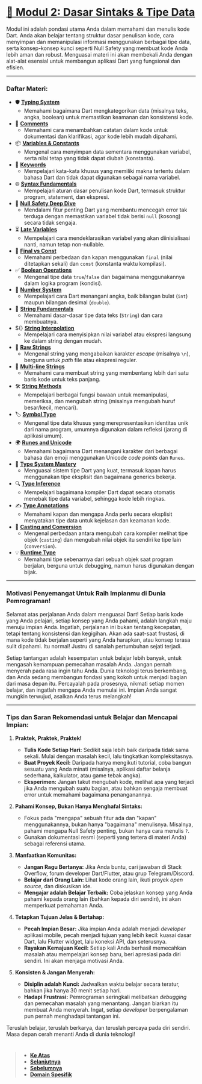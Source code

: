 # **[💎 Modul 2: Dasar Sintaks & Tipe Data][0]**

Modul ini adalah pondasi utama Anda dalam memahami dan menulis kode Dart. Anda akan belajar tentang struktur dasar penulisan kode, cara menyimpan dan memanipulasi informasi menggunakan berbagai tipe data, serta konsep-konsep kunci seperti Null Safety yang membuat kode Anda lebih aman dan robust. Menguasai materi ini akan membekali Anda dengan alat-alat esensial untuk membangun aplikasi Dart yang fungsional dan efisien.

---

### Daftar Materi:

- 🛡️ **[Typing System][5]**
  - Memahami bagaimana Dart mengkategorikan data (misalnya teks, angka, boolean) untuk memastikan keamanan dan konsistensi kode.
- 📝 **[Comments][2]**
  - Memahami cara menambahkan catatan dalam kode untuk dokumentasi dan klarifikasi, agar kode lebih mudah dipahami.
- 📦 **[Variables & Constants][3]**
  - Mengenal cara menyimpan data sementara menggunakan variabel, serta nilai tetap yang tidak dapat diubah (konstanta).
- 🔑 **[Keywords][4]**
  - Mempelajari kata-kata khusus yang memiliki makna tertentu dalam bahasa Dart dan tidak dapat digunakan sebagai nama variabel.
- 🌐 **[Syntax Fundamentals][1]**
  - Mempelajari aturan dasar penulisan kode Dart, termasuk struktur program, statement, dan ekspresi.
- 🚫 **[Null Safety Deep Dive][6]**
  - Mendalami fitur penting Dart yang membantu mencegah error tak terduga dengan memastikan variabel tidak berisi `null` (kosong) secara tidak sengaja.
- ⏳ **[Late Variables][7]**
  - Mempelajari cara mendeklarasikan variabel yang akan diinisialisasi nanti, namun tetap non-nullable.
- 🔐 **[Final vs Const][8]**
  - Memahami perbedaan dan kapan menggunakan `final` (nilai ditetapkan sekali) dan `const` (konstanta waktu kompilasi).
- ✅ **[Boolean Operations][9]**
  - Mengenal tipe data `true`/`false` dan bagaimana menggunakannya dalam logika program (kondisi).
- 🔢 **[Number System][10]**
  - Mempelajari cara Dart menangani angka, baik bilangan bulat (`int`) maupun bilangan desimal (`double`).
- 🔡 **[String Fundamentals][11]**
  - Memahami dasar-dasar tipe data teks (`String`) dan cara membuatnya.
- ${} **[String Interpolation][12]**
  - Mempelajari cara menyisipkan nilai variabel atau ekspresi langsung ke dalam string dengan mudah.
- 📜 **[Raw Strings][13]**
  - Mengenal string yang mengabaikan karakter _escape_ (misalnya `\n`), berguna untuk _path_ file atau ekspresi reguler.
- 📄 **[Multi-line Strings][14]**
  - Memahami cara membuat string yang membentang lebih dari satu baris kode untuk teks panjang.
- 🛠️ **[String Methods][15]**
  - Mempelajari berbagai fungsi bawaan untuk memanipulasi, memeriksa, dan mengubah string (misalnya mengubah huruf besar/kecil, mencari).
- 🏷️ **[Symbol Type][16]**
  - Mengenal tipe data khusus yang merepresentasikan identitas unik dari nama program, umumnya digunakan dalam refleksi (jarang di aplikasi umum).
- 🌍 **[Runes and Unicode][17]**
  - Memahami bagaimana Dart menangani karakter dari berbagai bahasa dan emoji menggunakan Unicode _code points_ dan `Runes`.
- 🧠 **[Type System Mastery][18]**
  - Menguasai sistem tipe Dart yang kuat, termasuk kapan harus menggunakan tipe eksplisit dan bagaimana generics bekerja.
- 🔍 **[Type Inference][19]**
  - Mempelajari bagaimana kompiler Dart dapat secara otomatis menebak tipe data variabel, sehingga kode lebih ringkas.
- ✍️ **[Type Annotations][20]**
  - Memahami kapan dan mengapa Anda perlu secara eksplisit menyatakan tipe data untuk kejelasan dan keamanan kode.
- 🔄 **[Casting and Conversion][21]**
  - Mengenal perbedaan antara mengubah cara kompiler melihat tipe objek (`casting`) dan mengubah nilai objek itu sendiri ke tipe lain (`conversion`).
- 💡 **[Runtime Type][22]**
  - Memahami tipe sebenarnya dari sebuah objek saat program berjalan, berguna untuk debugging, namun harus digunakan dengan bijak.

---

### Motivasi Penyemangat Untuk Raih Impianmu di Dunia Pemrograman!

Selamat atas perjalanan Anda dalam menguasai Dart! Setiap baris kode yang Anda pelajari, setiap konsep yang Anda pahami, adalah langkah maju menuju impian Anda. Ingatlah, perjalanan ini bukan tentang kecepatan, tetapi tentang konsistensi dan kegigihan. Akan ada saat-saat frustasi, di mana kode tidak berjalan seperti yang Anda harapkan, atau konsep terasa sulit dipahami. Itu normal! Justru di sanalah pertumbuhan sejati terjadi.

Setiap tantangan adalah kesempatan untuk belajar lebih banyak, untuk mengasah kemampuan pemecahan masalah Anda. Jangan pernah menyerah pada rasa ingin tahu Anda. Dunia teknologi terus berkembang, dan Anda sedang membangun fondasi yang kokoh untuk menjadi bagian dari masa depan itu. Percayalah pada prosesnya, nikmati setiap momen belajar, dan ingatlah mengapa Anda memulai ini. Impian Anda sangat mungkin terwujud, asalkan Anda terus melangkah!

---

### Tips dan Saran Rekomendasi untuk Belajar dan Mencapai Impian:

1.  **Praktek, Praktek, Praktek!**

    - **Tulis Kode Setiap Hari:** Sedikit saja lebih baik daripada tidak sama sekali. Mulai dengan masalah kecil, lalu tingkatkan kompleksitasnya.
    - **Buat Proyek Kecil:** Daripada hanya mengikuti tutorial, coba bangun sesuatu yang Anda minati (misalnya, aplikasi daftar belanja sederhana, kalkulator, atau game tebak angka).
    - **Eksperimen:** Jangan takut mengubah kode, melihat apa yang terjadi jika Anda mengubah suatu bagian, atau bahkan sengaja membuat error untuk memahami bagaimana penanganannya.

2.  **Pahami Konsep, Bukan Hanya Menghafal Sintaks:**

    - Fokus pada "mengapa" sebuah fitur ada dan "kapan" menggunakannya, bukan hanya "bagaimana" menulisnya. Misalnya, pahami mengapa Null Safety penting, bukan hanya cara menulis `?`.
    - Gunakan dokumentasi resmi (seperti yang tertera di materi Anda) sebagai referensi utama.

3.  **Manfaatkan Komunitas:**

    - **Jangan Ragu Bertanya:** Jika Anda buntu, cari jawaban di Stack Overflow, forum developer Dart/Flutter, atau grup Telegram/Discord.
    - **Belajar dari Orang Lain:** Lihat kode orang lain, ikuti proyek _open source_, dan diskusikan ide.
    - **Mengajar adalah Belajar Terbaik:** Coba jelaskan konsep yang Anda pahami kepada orang lain (bahkan kepada diri sendiri), ini akan memperkuat pemahaman Anda.

4.  **Tetapkan Tujuan Jelas & Bertahap:**

    - **Pecah Impian Besar:** Jika impian Anda adalah menjadi _developer_ aplikasi mobile, pecah menjadi tujuan yang lebih kecil: kuasai dasar Dart, lalu Flutter widget, lalu koneksi API, dan seterusnya.
    - **Rayakan Kemajuan Kecil:** Setiap kali Anda berhasil memecahkan masalah atau mempelajari konsep baru, beri apresiasi pada diri sendiri. Ini akan menjaga motivasi Anda.

5.  **Konsisten & Jangan Menyerah:**
    - **Disiplin adalah Kunci:** Jadwalkan waktu belajar secara teratur, bahkan jika hanya 30 menit setiap hari.
    - **Hadapi Frustrasi:** Pemrograman seringkali melibatkan _debugging_ dan pemecahan masalah yang menantang. Jangan biarkan itu membuat Anda menyerah. Ingat, setiap _developer_ berpengalaman pun pernah menghadapi tantangan ini.

Teruslah belajar, teruslah berkarya, dan teruslah percaya pada diri sendiri. Masa depan cerah menanti Anda di dunia teknologi!

#

> - **[Ke Atas](#)**
> - **[Selanjutnya][selanjutnya]**
> - **[Sebelumnya][sebelumnya]**
> - **[Domain Spesifik][domain]**

[domain]: ../../../../../../README.md
[sebelumnya]: ../fondation/README.md
[selanjutnya]: ../bagian-2/README.md

<!----------------------------------------------------->

[0]: ../../../README.md
[1]: ../modul-2/bagian-1/README.md
[2]: ../../dasar/comentar/README.md
[3]: ../modul-2/bagian-2/README.md
[4]: ../modul-2/bagian-3/README.md
[5]: ../modul-2/bagian-4/README.md
[6]: ../modul-2/bagian-5/README.md
[7]: ../modul-2/bagian-6/README.md
[8]: ../modul-2/bagian-7/README.md
[9]: ../modul-2/bagian-8/README.md
[10]: ../modul-2/bagian-9/README.md
[11]: ../modul-2/bagian-10/README.md
[12]: ../modul-2/bagian-11/README.md
[13]: ../modul-2/bagian-12/README.md
[14]: ../modul-2/bagian-13/README.md
[15]: ../modul-2/bagian-14/README.md
[16]: ../modul-2/bagian-15/README.md
[17]: ../modul-2/bagian-16/README.md
[18]: ../modul-2/bagian-17/README.md
[19]: ../modul-2/bagian-18/README.md
[20]: ../modul-2/bagian-19/README.md
[21]: ../modul-2/bagian-20/README.md
[22]: ../modul-2/bagian-21/README.md
